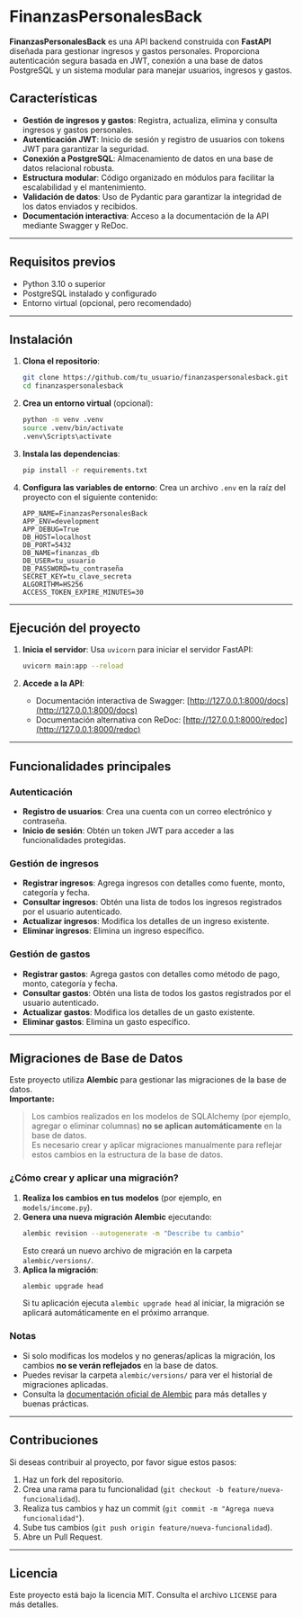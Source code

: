 # FinanzasPersonalesBack

**FinanzasPersonalesBack** es una API backend construida con **FastAPI** diseñada para gestionar ingresos y gastos personales. Proporciona autenticación segura basada en JWT, conexión a una base de datos PostgreSQL y un sistema modular para manejar usuarios, ingresos y gastos.

## Características

- **Gestión de ingresos y gastos**: Registra, actualiza, elimina y consulta ingresos y gastos personales.
- **Autenticación JWT**: Inicio de sesión y registro de usuarios con tokens JWT para garantizar la seguridad.
- **Conexión a PostgreSQL**: Almacenamiento de datos en una base de datos relacional robusta.
- **Estructura modular**: Código organizado en módulos para facilitar la escalabilidad y el mantenimiento.
- **Validación de datos**: Uso de Pydantic para garantizar la integridad de los datos enviados y recibidos.
- **Documentación interactiva**: Acceso a la documentación de la API mediante Swagger y ReDoc.

---

## Requisitos previos

- Python 3.10 o superior
- PostgreSQL instalado y configurado
- Entorno virtual (opcional, pero recomendado)

---

## Instalación

1. **Clona el repositorio**:
   ```bash
   git clone https://github.com/tu_usuario/finanzaspersonalesback.git
   cd finanzaspersonalesback
   ```

2. **Crea un entorno virtual** (opcional):
   ```bash
   python -m venv .venv
   source .venv/bin/activate  
   .venv\Scripts\activate    
   ```

3. **Instala las dependencias**:
   ```bash
   pip install -r requirements.txt
   ```

4. **Configura las variables de entorno**:
   Crea un archivo `.env` en la raíz del proyecto con el siguiente contenido:
   ```env
   APP_NAME=FinanzasPersonalesBack
   APP_ENV=development
   APP_DEBUG=True
   DB_HOST=localhost
   DB_PORT=5432
   DB_NAME=finanzas_db
   DB_USER=tu_usuario
   DB_PASSWORD=tu_contraseña
   SECRET_KEY=tu_clave_secreta
   ALGORITHM=HS256
   ACCESS_TOKEN_EXPIRE_MINUTES=30
   ```

---

## Ejecución del proyecto

1. **Inicia el servidor**:
   Usa `uvicorn` para iniciar el servidor FastAPI:
   ```bash
   uvicorn main:app --reload
   ```

2. **Accede a la API**:
   - Documentación interactiva de Swagger: [http://127.0.0.1:8000/docs](http://127.0.0.1:8000/docs)
   - Documentación alternativa con ReDoc: [http://127.0.0.1:8000/redoc](http://127.0.0.1:8000/redoc)

---

## Funcionalidades principales

### Autenticación
- **Registro de usuarios**: Crea una cuenta con un correo electrónico y contraseña.
- **Inicio de sesión**: Obtén un token JWT para acceder a las funcionalidades protegidas.

### Gestión de ingresos
- **Registrar ingresos**: Agrega ingresos con detalles como fuente, monto, categoría y fecha.
- **Consultar ingresos**: Obtén una lista de todos los ingresos registrados por el usuario autenticado.
- **Actualizar ingresos**: Modifica los detalles de un ingreso existente.
- **Eliminar ingresos**: Elimina un ingreso específico.

### Gestión de gastos
- **Registrar gastos**: Agrega gastos con detalles como método de pago, monto, categoría y fecha.
- **Consultar gastos**: Obtén una lista de todos los gastos registrados por el usuario autenticado.
- **Actualizar gastos**: Modifica los detalles de un gasto existente.
- **Eliminar gastos**: Elimina un gasto específico.

---

## Migraciones de Base de Datos

Este proyecto utiliza **Alembic** para gestionar las migraciones de la base de datos.  
**Importante:**  
> Los cambios realizados en los modelos de SQLAlchemy (por ejemplo, agregar o eliminar columnas) **no se aplican automáticamente** en la base de datos.  
> Es necesario crear y aplicar migraciones manualmente para reflejar estos cambios en la estructura de la base de datos.

### ¿Cómo crear y aplicar una migración?

1. **Realiza los cambios en tus modelos** (por ejemplo, en `models/income.py`).
2. **Genera una nueva migración Alembic** ejecutando:
   ```bash
   alembic revision --autogenerate -m "Describe tu cambio"
   ```
   Esto creará un nuevo archivo de migración en la carpeta `alembic/versions/`.
3. **Aplica la migración**:
   ```bash
   alembic upgrade head
   ```
   Si tu aplicación ejecuta `alembic upgrade head` al iniciar, la migración se aplicará automáticamente en el próximo arranque.

### Notas

- Si solo modificas los modelos y no generas/aplicas la migración, los cambios **no se verán reflejados** en la base de datos.
- Puedes revisar la carpeta `alembic/versions/` para ver el historial de migraciones aplicadas.
- Consulta la [documentación oficial de Alembic](https://alembic.sqlalchemy.org/en/latest/) para más detalles y buenas prácticas.

---

## Contribuciones

Si deseas contribuir al proyecto, por favor sigue estos pasos:
1. Haz un fork del repositorio.
2. Crea una rama para tu funcionalidad (`git checkout -b feature/nueva-funcionalidad`).
3. Realiza tus cambios y haz un commit (`git commit -m "Agrega nueva funcionalidad"`).
4. Sube tus cambios (`git push origin feature/nueva-funcionalidad`).
5. Abre un Pull Request.

---

## Licencia

Este proyecto está bajo la licencia MIT. Consulta el archivo `LICENSE` para más detalles.